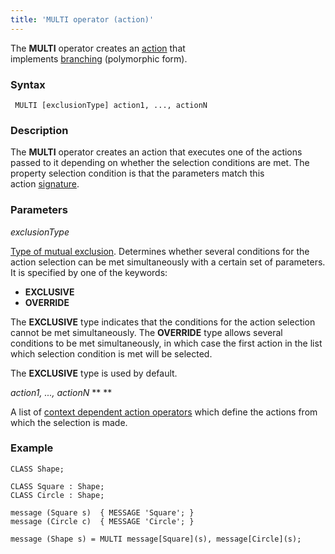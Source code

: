 ```yaml
---
title: 'MULTI operator (action)'
---
```


The **MULTI** operator creates an [action](Actions.md) that implements [branching](Branching_CASE_IF_MULTI_.md#poly) (polymorphic form).

### Syntax

     MULTI [exclusionType] action1, ..., actionN 

### Description

The **MULTI** operator creates an action that executes one of the actions passed to it depending on whether the selection conditions are met. The property selection condition is that the parameters match this action [signature](CLASS_operator.md). 

### Parameters

*exclusionType*

[Type of mutual exclusion](Branching_CASE_IF_MULTI_.md#exclusive). Determines whether several conditions for the action selection can be met simultaneously with a certain set of parameters. It is specified by one of the keywords:

-   **EXCLUSIVE**
-   **OVERRIDE**

The **EXCLUSIVE** type indicates that the conditions for the action selection cannot be met simultaneously. The **OVERRIDE** type allows several conditions to be met simultaneously, in which case the first action in the list which selection condition is met will be selected. 

The **EXCLUSIVE** type is used by default.

*action1, ..., actionN* ** ** 

A list of [context dependent action operators](Action_operator.md#contextdependent) which define the actions from which the selection is made.

### Example


```lsf
CLASS Shape;

CLASS Square : Shape;
CLASS Circle : Shape;

message (Square s)  { MESSAGE 'Square'; }
message (Circle c)  { MESSAGE 'Circle'; }

message (Shape s) = MULTI message[Square](s), message[Circle](s);
```

  
